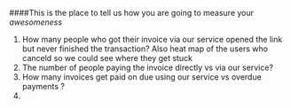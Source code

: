 ####This is the place to tell us how you are going to measure your _awesomeness_
1. How many people who got their invoice via our service opened the link but never finished the transaction? Also heat map of the users who canceld so we could see where they get stuck
2. The number of people paying the invoice directly vs via our service?
3. How many invoices get paid on due using our service vs overdue payments ?
4. 
